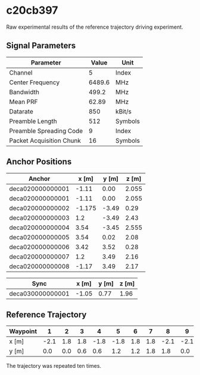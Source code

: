 # c20cb397

Raw experimental results of the reference trajectory driving experiment.

## Signal Parameters

| Parameter | Value | Unit |
| --------- | ----- | ---- |
| Channel | 5 | Index |
| Center Frequency | 6489.6 | MHz |
| Bandwidth | 499.2 | MHz |
| Mean PRF | 62.89 | MHz |
| Datarate | 850 | kBit/s |
| Preamble Length | 512 | Symbols |
| Preamble Spreading Code | 9 | Index |
| Packet Acquisition Chunk | 16 | Symbols |

## Anchor Positions

| Anchor | x [m] | y [m] | z [m] | 
| ------ | ----- | ----- | ----- |
| deca020000000001 | -1.11 | 0.00 | 2.055 |
| deca020000000001 | -1.11 | 0.00 | 2.055 |
| deca020000000002 | -1.175 | -3.49 | 0.29 |
| deca020000000003 | 1.2 | -3.49 | 2.43 |
| deca020000000004 | 3.54 | -3.45 | 2.555 |
| deca020000000005 | 3.54 | 0.02 | 2.08 |
| deca020000000006 | 3.42 | 3.52 | 0.28 |
| deca020000000007 | 1.2 | 3.49 | 2.16 |
| deca020000000008 | -1.17 | 3.49 | 2.17 |

| Sync | x [m] | y [m] | z [m] | 
| ---- | ----- | ----- | ----- |
| deca030000000001 | -1.05 | 0.77 | 1.96 |


## Reference Trajectory

| Waypoint | 1 | 2 | 3 | 4 | 5 | 6 | 7 | 8 | 9 |
| -------- | --- | --- | --- | --- | --- | --- | --- | --- | --- | 
| x [m] | -2.1 | 1.8 | 1.8 | -1.8 | -1.8 | 1.8 | 1.8 | -2.1 | -2.1 |
| y [m] | 0.0 | 0.0 | 0.6 | 0.6 | 1.2 | 1.2 | 1.8 | 1.8 | 0.0 |

The trajectory was repeated ten times.
